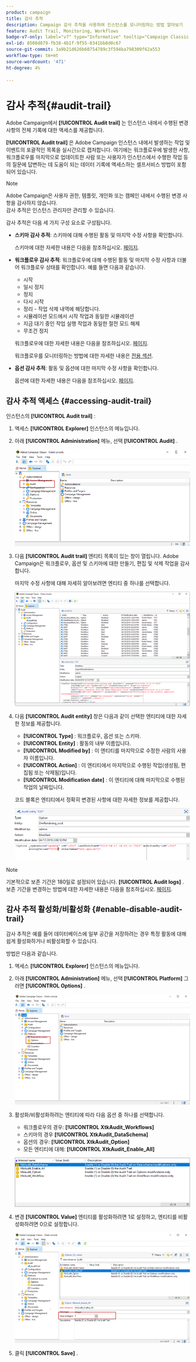 ```yaml
---
product: campaign
title: 감사 추적
description: Campaign 감사 추적을 사용하여 인스턴스를 모니터링하는 방법 알아보기
feature: Audit Trail, Monitoring, Workflows
badge-v7-only: label="v7" type="Informative" tooltip="Campaign Classic v7에만 적용"
exl-id: 8508d879-fb38-4b1f-9f55-0341bb8d0c67
source-git-commit: 3a9b21d626b60754789c3f594ba798309f62a553
workflow-type: tm+mt
source-wordcount: '471'
ht-degree: 4%

---
```


# 감사 추적{#audit-trail}



Adobe Campaign에서 **[!UICONTROL Audit trail]** 는 인스턴스 내에서 수행된 변경 사항의 전체 기록에 대한 액세스를 제공합니다.

**[!UICONTROL Audit trail]** 은 Adobe Campaign 인스턴스 내에서 발생하는 작업 및 이벤트의 포괄적인 목록을 실시간으로 캡처합니다. 여기에는 워크플로우에 발생한 사항, 워크플로우를 마지막으로 업데이트한 사람 또는 사용자가 인스턴스에서 수행한 작업 등의 질문에 답변하는 데 도움이 되는 데이터 기록에 액세스하는 셀프서비스 방법이 포함되어 있습니다.

>[!NOTE]
>
>Adobe Campaign은 사용자 권한, 템플릿, 개인화 또는 캠페인 내에서 수행된 변경 사항을 감사하지 않습니다.\
>감사 추적은 인스턴스 관리자만 관리할 수 있습니다.

감사 추적은 다음 세 가지 구성 요소로 구성됩니다.

* **스키마 감사 추적**: 스키마에 대해 수행된 활동 및 마지막 수정 사항을 확인합니다.

  스키마에 대한 자세한 내용은 다음을 참조하십시오. [페이지](../../configuration/using/data-schemas.md).

* **워크플로우 감사 추적**: 워크플로우에 대해 수행된 활동 및 마지막 수정 사항과 더불어 워크플로우 상태를 확인합니다. 예를 들면 다음과 같습니다.

   * 시작
   * 일시 정지
   * 정지
   * 다시 시작
   * 정리 - 작업 삭제 내역에 해당합니다.
   * 시뮬레이션 모드에서 시작 작업과 동일한 시뮬레이션
   * 지금 대기 중인 작업 실행 작업과 동일한 절전 모드 해제
   * 무조건 정지

  워크플로우에 대한 자세한 내용은 다음을 참조하십시오. [페이지](../../workflow/using/about-workflows.md).

  워크플로우를 모니터링하는 방법에 대한 자세한 내용은 [전용 섹션](../../workflow/using/monitoring-workflow-execution.md).

* **옵션 감사 추적**: 활동 및 옵션에 대한 마지막 수정 사항을 확인합니다.

  옵션에 대한 자세한 내용은 다음을 참조하십시오. [페이지](../../installation/using/configuring-campaign-options.md).

## 감사 추적 액세스 {#accessing-audit-trail}

인스턴스의 **[!UICONTROL Audit trail]** :

1. 액세스 **[!UICONTROL Explorer]** 인스턴스의 메뉴입니다.
1. 아래 **[!UICONTROL Administration]** 메뉴, 선택 **[!UICONTROL Audit]** .

   ![](assets/audit_trail_1.png)

1. 다음 **[!UICONTROL Audit trail]** 엔티티 목록이 있는 창이 열립니다. Adobe Campaign은 워크플로우, 옵션 및 스키마에 대한 만들기, 편집 및 삭제 작업을 감사합니다.

   마지막 수정 사항에 대해 자세히 알아보려면 엔티티 중 하나를 선택합니다.

   ![](assets/audit_trail_2.png)

1. 다음 **[!UICONTROL Audit entity]** 창은 다음과 같이 선택한 엔티티에 대한 자세한 정보를 제공합니다.

   * **[!UICONTROL Type]** : 워크플로우, 옵션 또는 스키마.
   * **[!UICONTROL Entity]** : 활동의 내부 이름입니다.
   * **[!UICONTROL Modified by]** : 이 엔티티를 마지막으로 수정한 사람의 사용자 이름입니다.
   * **[!UICONTROL Action]** : 이 엔티티에서 마지막으로 수행된 작업(생성됨, 편집됨 또는 삭제됨)입니다.
   * **[!UICONTROL Modification date]** : 이 엔티티에 대해 마지막으로 수행된 작업의 날짜입니다.

   코드 블록은 엔티티에서 정확히 변경된 사항에 대한 자세한 정보를 제공합니다.

   ![](assets/audit_trail_3.png)

>[!NOTE]
>
>기본적으로 보존 기간은 180일로 설정되어 있습니다. **[!UICONTROL Audit logs]** . 보존 기간을 변경하는 방법에 대한 자세한 내용은 다음을 참조하십시오. [페이지](../../production/using/database-cleanup-workflow.md#deployment-wizard).

## 감사 추적 활성화/비활성화 {#enable-disable-audit-trail}

감사 추적은 예를 들어 데이터베이스에 일부 공간을 저장하려는 경우 특정 활동에 대해 쉽게 활성화하거나 비활성화할 수 있습니다.

방법은 다음과 같습니다.

1. 액세스 **[!UICONTROL Explorer]** 인스턴스의 메뉴입니다.
1. 아래 **[!UICONTROL Administration]** 메뉴, 선택 **[!UICONTROL Platform]** 그러면 **[!UICONTROL Options]** .

   ![](assets/audit_trail_4.png)

1. 활성화/비활성화하려는 엔티티에 따라 다음 옵션 중 하나를 선택합니다.

   * 워크플로우의 경우: **[!UICONTROL XtkAudit_Workflows]**
   * 스키마의 경우 **[!UICONTROL XtkAudit_DataSchema]**
   * 옵션의 경우: **[!UICONTROL XtkAudit_Option]**
   * 모든 엔티티에 대해: **[!UICONTROL XtkAudit_Enable_All]**

   ![](assets/audit_trail_5.png)

1. 변경 **[!UICONTROL Value]** 엔티티를 활성화하려면 1로 설정하고, 엔티티를 비활성화하려면 0으로 설정합니다.

   ![](assets/audit_trail_6.png)

1. 클릭 **[!UICONTROL Save]** .
